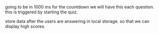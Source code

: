 going to be in 1000 ms for the countdown we will have this each question. this is triggered by starting the quiz.

store data after the users are answering in local storage. so that we can display high scores.